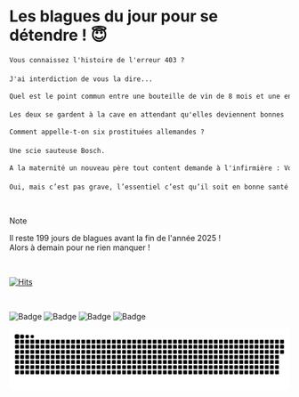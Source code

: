 
<h1>Les blagues du jour pour se détendre ! 😇</h1>

```diff
Vous connaissez l'histoire de l'erreur 403 ?

J'ai interdiction de vous la dire...
```

```diff
Quel est le point commun entre une bouteille de vin de 8 mois et une enfant de 8 ans ?

Les deux se gardent à la cave en attendant qu'elles deviennent bonnes !
```

```diff
Comment appelle-t-on six prostituées allemandes ?

Une scie sauteuse Bosch.
```

```diff
A la maternité un nouveau père tout content demande à l'infirmière : Vous trouvez que mon fils me ressemble ?

Oui, mais c’est pas grave, l’essentiel c’est qu’il soit en bonne santé !
```

<br/>

> [!NOTE]
> Il reste 199 jours de blagues avant la fin de l'année 2025 ! <br/>
> Alors à demain pour ne rien manquer !

<br/>


[![Hits](https://hits.seeyoufarm.com/api/count/incr/badge.svg?url=https%3A%2F%2Fgithub.com%2FClems02%2Fhit-counter&count_bg=%23003E80&title_bg=%235C9FE1&icon=powershell.svg&icon_color=%23FFFFFF&title=Visite&edge_flat=false)](https://hits.seeyoufarm.com)


<br/>


![Badge](https://img.shields.io/badge/Last%20updated%20on-white?style=for-the-badge&logo=clockify)   ![Badge](https://img.shields.io/badge/16/06-white?style=for-the-badge) ![Badge](https://img.shields.io/badge/at-white?style=for-the-badge) ![Badge](https://img.shields.io/badge/03:37-white?style=for-the-badge)


<p align="center">
 <img width="1000" src="assets/github-snake.svg" alt="snake"/>
</p>
